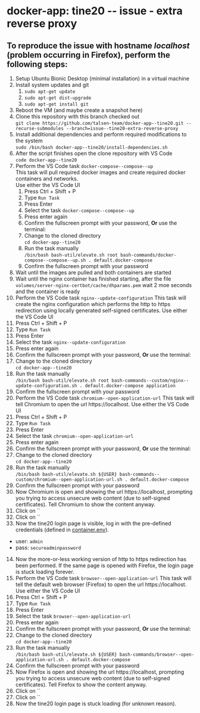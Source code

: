 # docker-app: tine20 -- issue - extra reverse proxy

## To reproduce the issue with hostname *localhost* (problem occurring in Firefox), perform the following steps:

1. Setup Ubuntu Bionic Desktop (minimal installation) in a virtual machine
2. Install system updates and git   
   1. `sudo apt-get update`  
   2. `sudo apt-get dist-upgrade`
   3. `sudo apt-get install git`
3. Reboot the VM (and maybe create a snapshot here)
4. Clone this repository with this branch checked out  
   `git clone https://github.com/talsen-team/docker-app--tine20.git --recurse-submodules --branch=issue--tine20-extra-reverse-proxy`
5. Install additional dependencies and perform required modifications to the system  
   `sudo /bin/bash docker-app--tine20/install-dependencies.sh`
6. After the script finishes open the clone repository with VS Code  
   `code docker-app--tine20`
7. Perform the VS Code task `docker-compose--compose--up`  
   This task will pull required docker images and create required docker containers and networks.  
   Use either the VS Code UI  
   1. Press Ctrl + Shift + P
   2. Type `Run Task`
   3. Press Enter
   4. Select the task `docker-compose--compose--up`
   5. Press enter again 
   6. Confirm the fullscreen prompt with your password, **Or** use the terminal:  
   1. Change to the cloned directory  
      `cd docker-app--tine20`
   2. Run the task manually  
      `/bin/bash bash-util/elevate.sh root bash-commands/docker-compose--compose--up.sh . default.docker-compose`
   3. Confirm the fullscreen prompt with your password
8. Wait until the images are pulled and both containers are started
9. Wait until the nginx container has finished starting, after the file `volumes/server-nginx-certbot/cache/dhparams.pem` wait 2 moe seconds and the container is ready
10. Perform the VS Code task `nginx--update-configuration`
   This task will create the nginx configuration which performs the http to https redirection using locally generated self-signed certificates.
   Use either the VS Code UI  
   1. Press Ctrl + Shift + P
   2. Type `Run Task`
   3. Press Enter
   4. Select the task `nginx--update-configuration`
   5. Press enter again 
   6. Confirm the fullscreen prompt with your password, **Or** use the terminal:  
   1. Change to the cloned directory  
      `cd docker-app--tine20`
   2. Run the task manually  
      `/bin/bash bash-util/elevate.sh root bash-commands--custom/nginx--update-configuration.sh . default.docker-compose application`
   3. Confirm the fullscreen prompt with your password
11. Perform the VS Code task `chromium--open-application-url`
   This task will tell Chromium to open the url https://localhost.
   Use either the VS Code UI  
   1. Press Ctrl + Shift + P
   2. Type `Run Task`
   3. Press Enter
   4. Select the task `chromium--open-application-url`
   5. Press enter again 
   6. Confirm the fullscreen prompt with your password, **Or** use the terminal:  
   1. Change to the cloned directory  
      `cd docker-app--tine20`
   2. Run the task manually  
      `/bin/bash bash-util/elevate.sh ${USER} bash-commands--custom/chromium--open-application-url.sh . default.docker-compose`
   3. Confirm the fullscreen prompt with your password
12. Now Chromium is open and showing the url https://localhost, prompting you trying to access unsecure web content (due to self-signed certificates). Tell Chromium to show the content anyway.
   1. Click on ``
   2. Click on ``
13. Now the tine20 login page is visible, log in with the pre-defined credentials (defined in [container.env](container.env)).
   - user: `admin`
   - pass: `secureadminpassword`
14. Now the more-or-less working version of http to https redirection has been performed. If the same page is opened with Firefox, the login page is stuck loading forever.
15. Perform the VS Code task `browser--open-application-url`
   This task will tell the default web browser (Firefox) to open the url https://localhost.
   Use either the VS Code UI  
   1. Press Ctrl + Shift + P
   2. Type `Run Task`
   3. Press Enter
   4. Select the task `browser--open-application-url`
   5. Press enter again 
   6. Confirm the fullscreen prompt with your password, **Or** use the terminal:  
   1. Change to the cloned directory  
      `cd docker-app--tine20`
   2. Run the task manually  
      `/bin/bash bash-util/elevate.sh ${USER} bash-commands/browser--open-application-url.sh . default.docker-compose`
   3. Confirm the fullscreen prompt with your password
16. Now Firefox is open and showing the url https://localhost, prompting you trying to access unsecure web content (due to self-signed certificates). Tell Firefox to show the content anyway.
   1. Click on ``
   2. Click on ``
17. Now the tine20 login page is stuck loading (for unknown reason).
